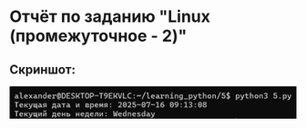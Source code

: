 # Отчёт по заданию "Linux (промежуточное - 2)"
## Скриншот:
![Screenshot](screenshots/report_3/result.jpg)